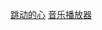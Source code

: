 [跳动的心](https://houzhikai.github.io/play/heart/heart.html)
[音乐播放器](https://houzhikai.github.io/play/Music/index.html)
